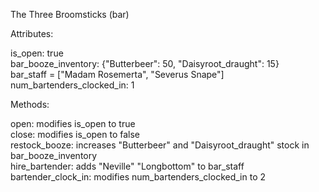 The Three Broomsticks (bar)  

Attributes:  

is_open: true  
bar_booze_inventory: {"Butterbeer": 50, "Daisyroot_draught": 15}  
bar_staff = ["Madam Rosemerta", "Severus Snape"]  
num_bartenders_clocked_in: 1  

Methods:  

open: modifies is_open to true  
close: modifies is_open to false  
restock_booze: increases "Butterbeer" and "Daisyroot_draught" stock in bar_booze_inventory  
hire_bartender: adds "Neville" "Longbottom" to bar_staff  
bartender_clock_in: modifies num_bartenders_clocked_in to 2  
